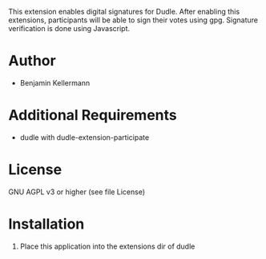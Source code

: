 This extension enables digital signatures for Dudle.
After enabling this extensions, participants will be able to sign their votes using gpg.
Signature verification is done using Javascript.

# Author
 * Benjamin Kellermann <Benjamin dot Kellermann at gmx in Germany>

# Additional Requirements
 * dudle with dudle-extension-participate

# License
GNU AGPL v3 or higher (see file License)

# Installation
1. Place this application into the extensions dir of dudle
